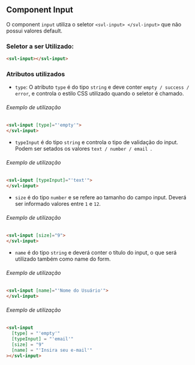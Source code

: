 ## Component Input

O component `input` utiliza o seletor `<svl-input> </svl-input>` que não possui valores default.

### Seletor a ser Utilizado:
```html
<svl-input></svl-input>
```



### Atributos utilizados



- `type`: O atributo `type` é do tipo `string` e deve conter `empty / success / error`, e controla o estilo CSS utilizado quando o seletor é chamado.
###### Exemplo de utilização
```html
<svl-input [type]="'empty'">
</svl-input>
```

- `typeInput` é do tipo `string` e controla o tipo de validação do input. Podem ser setados os valores `text / number / email `.
###### Exemplo de utilização
```html
<svl-input [typeInput]="'text'">
</svl-input>
```

- `size` é do tipo `number` e se refere ao tamanho do campo input. Deverá ser informado valores entre `1` e `12`.
###### Exemplo de utilização
```html
<svl-input [size]="9">
</svl-input>
```

- `name` é do tipo `string` e deverá conter o título do input, o que será utilizado também como name do form.
###### Exemplo de utilização
```html
<svl-input [name]="'Nome do Usuário'">
</svl-input>
```

###### Exemplo de utilização
```html
<svl-input
  [type] = "'empty'"
  [typeInput] = "'email'"
  [size] = "9"
  [name] = "'Insira seu e-mail'"
></svl-input>
```
